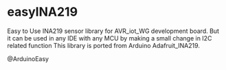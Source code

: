 # easyINA219
Easy to Use INA219 sensor library for AVR_iot_WG development board. But it can be used in any IDE with any MCU by making a small change in I2C related function
This library is ported from Arduino Adafruit_INA219.


@ArduinoEasy
